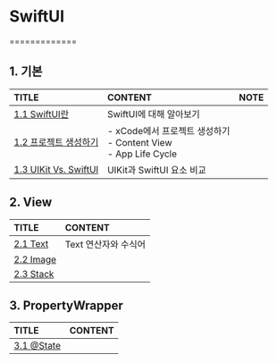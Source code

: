 # SwiftUI
=============

## 1. 기본
| TITLE                                                 | CONTENT                                                             | NOTE  |
| :---------------------------------------------------- | :------------------------------------------------------------------ | :---: |
| [1.1 SwiftUI란](study/1_1_Basic.md)                   | SwiftUI에 대해 알아보기                                             |       |
| [1.2 프로젝트 생성하기](study/1_2_GenerateProject.md) | - xCode에서 프로젝트 생성하기<br>- Content View<br>- App Life Cycle |       |
| [1.3 UIKit Vs. SwiftUI](study/1_3_UIKitVsSwiftUI.md)  | UIKit과 SwiftUI 요소 비교                                           |       |

## 2. View
|TITLE|CONTENT|
|:------|:-----|
|[2.1 Text](view/Text.md)|Text 연산자와 수식어|
|[2.2 Image](view/Image.md)||
|[2.3 Stack](view/Stack.md)||

## 3. PropertyWrapper
|TITLE|CONTENT|
|:----|:----|
|[3.1 @State](propertyWrapper/state.md)||